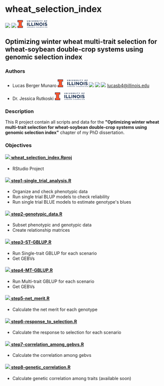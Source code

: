 # wheat_selection_index

![](https://img.shields.io/badge/R-276DC3?style=for-the-badge&logo=r&logoColor=white)
![](https://img.shields.io/badge/RStudio-4285F4?style=for-the-badge&logo=rstudio&logoColor=white)
<img src="uiuc.png" height="25">

## Optimizing winter wheat multi-trait selection for wheat-soybean double-crop systems using genomic selection index

### Authors
- Lucas Berger Munaro <img src="uiuc.png" height="25">
[![](https://img.shields.io/badge/LinkedIn-0077B5?style=for-the-badge&logo=linkedin&logoColor=white)](https://www.linkedin.com/in/lucas-berger-munaro/)
[![](https://img.shields.io/badge/GitHub-100000?style=for-the-badge&logo=github&logoColor=white)](https://github.com/lbmunaro)
[![](https://img.shields.io/badge/Google_Scholar-4285F4?style=for-the-badge&logo=google-scholar&logoColor=white)](https://scholar.google.com/citations?user=4awE-QsAAAAJ&hl=en)
lucasb4@illinois.edu

- Dr. Jessica Rutkoski <img src="uiuc.png" height="25">

### Description

This R project contain all scripts and data for the **"Optimizing winter wheat multi-trait selection for wheat-soybean double-crop systems using genomic selection index"** chapter of my PhD dissertation.

### Objectives

#### [![](https://img.shields.io/badge/RStudio-4285F4?style=for-the-badge&logo=rstudio&logoColor=white) wheat_selection_index.Rproj](https://github.com/lbmunaro/wheat_selection_index/blob/main/wheat_selection_index.Rproj)

- RStudio Project

#### [![](https://img.shields.io/badge/R-276DC3?style=for-the-badge&logo=r&logoColor=white) step1-single_trial_analysis.R](https://github.com/lbmunaro/wheat_selection_index/blob/main/step1-single_trial_analysis.R)

- Organize and check phenotypic data
- Run single trial BLUP models to check reliability
- Run single trial BLUE models to estimate genotype's blues

#### [![](https://img.shields.io/badge/R-276DC3?style=for-the-badge&logo=r&logoColor=white) step2-genotypic_data.R](https://github.com/lbmunaro/wheat_selection_index/blob/main/step2-genotypic_data.R)

- Subset phenotypic and genotypic data
- Create relationship matrices

#### [![](https://img.shields.io/badge/R-276DC3?style=for-the-badge&logo=r&logoColor=white) step3-ST-GBLUP.R](https://github.com/lbmunaro/wheat_selection_index/blob/main/step3-ST-GBLUP.R)
- Run Single-trait GBLUP for each scenario
- Get GEBVs

#### [![](https://img.shields.io/badge/R-276DC3?style=for-the-badge&logo=r&logoColor=white) step4-MT-GBLUP.R](https://github.com/lbmunaro/wheat_selection_index/blob/main/step4-MT-GBLUP.R)
- Run Multi-trait GBLUP for each scenario
- Get GEBVs

#### [![](https://img.shields.io/badge/R-276DC3?style=for-the-badge&logo=r&logoColor=white)  step5-net_merit.R](https://github.com/lbmunaro/wheat_selection_index/blob/main/step5-net_merit.R)
- Calculate the net merit for each genotype

#### [![](https://img.shields.io/badge/R-276DC3?style=for-the-badge&logo=r&logoColor=white) step6-response_to_selection.R](https://github.com/lbmunaro/wheat_selection_index/blob/main/step6-response_to_selection.R)
- Calculate the response to selection for each scenario

#### [![](https://img.shields.io/badge/R-276DC3?style=for-the-badge&logo=r&logoColor=white) step7-correlation_among_gebvs.R](https://github.com/lbmunaro/wheat_selection_index/blob/main/step7-correlation_among_gebvs.R)
- Calculate the correlation among gebvs

#### [![](https://img.shields.io/badge/R-276DC3?style=for-the-badge&logo=r&logoColor=white)  step8-genetic_correlation.R]()
- Calculate genetic correlation among traits (available soon)













